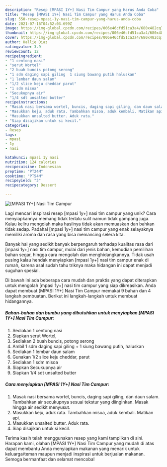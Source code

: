 ```yaml
---
description: "Resep [MPASI 1Y+] Nasi Tim Campur yang Harus Anda Coba"
title: "Resep [MPASI 1Y+] Nasi Tim Campur yang Harus Anda Coba"
slug: 550-resep-mpasi-1y-nasi-tim-campur-yang-harus-anda-coba
date: 2021-07-16T04:52:03.699Z
image: https://img-global.cpcdn.com/recipes/006e46cfd51ca3a4/680x482cq70/mpasi-1y-nasi-tim-campur-foto-resep-utama.jpg
thumbnail: https://img-global.cpcdn.com/recipes/006e46cfd51ca3a4/680x482cq70/mpasi-1y-nasi-tim-campur-foto-resep-utama.jpg
cover: https://img-global.cpcdn.com/recipes/006e46cfd51ca3a4/680x482cq70/mpasi-1y-nasi-tim-campur-foto-resep-utama.jpg
author: Hallie Diaz
ratingvalue: 3.9
reviewcount: 12
recipeingredient:
- "1 centong nasi"
- "serut Wortel"
- "2 buah buncis potong serong"
- "1 sdm daging sapi giling  1 siung bawang putih haluskan"
- "1 lembar daun salam"
- "1/2 slice keju cheddar parut"
- "1 sdm misoa"
- "Secukupnya air"
- "1/4 sdt unsalted butter"
recipeinstructions:
- "Masak nasi bersama wortel, buncis, daging sapi giling, dan daun salam. Tambahkan air secukupnya sesuai tekstur yang diinginkan. Masak hingga air sedikit menyusut."
- "Masukkan keju, aduk rata. Tambahkan misoa, aduk kembali. Matikan api."
- "Masukkan unsalted butter. Aduk rata."
- "Siap disajikan untuk si kecil."
categories:
- Resep
tags:
- mpasi
- 1y
- nasi

katakunci: mpasi 1y nasi 
nutrition: 124 calories
recipecuisine: Indonesian
preptime: "PT24M"
cooktime: "PT54M"
recipeyield: "3"
recipecategory: Dessert

---
```



![[MPASI 1Y+] Nasi Tim Campur](https://img-global.cpcdn.com/recipes/006e46cfd51ca3a4/680x482cq70/mpasi-1y-nasi-tim-campur-foto-resep-utama.jpg)

Lagi mencari inspirasi resep [mpasi 1y+] nasi tim campur yang unik? Cara menyiapkannya memang tidak terlalu sulit namun tidak gampang juga. Kalau keliru mengolah maka hasilnya tidak akan memuaskan dan bahkan tidak sedap. Padahal [mpasi 1y+] nasi tim campur yang enak selayaknya memiliki aroma dan rasa yang bisa memancing selera kita.

Banyak hal yang sedikit banyak berpengaruh terhadap kualitas rasa dari [mpasi 1y+] nasi tim campur, mulai dari jenis bahan, kemudian pemilihan bahan segar, hingga cara mengolah dan menghidangkannya. Tidak usah pusing kalau hendak menyiapkan [mpasi 1y+] nasi tim campur enak di rumah, karena asal sudah tahu triknya maka hidangan ini dapat menjadi suguhan spesial.




Di bawah ini ada beberapa cara mudah dan praktis yang dapat diterapkan untuk mengolah [mpasi 1y+] nasi tim campur yang siap dikreasikan. Anda dapat membuat [MPASI 1Y+] Nasi Tim Campur memakai 9 bahan dan 4 langkah pembuatan. Berikut ini langkah-langkah untuk membuat hidangannya.

<!--inarticleads1-->

##### Bahan-bahan dan bumbu yang dibutuhkan untuk menyiapkan [MPASI 1Y+] Nasi Tim Campur:

1. Sediakan 1 centong nasi
1. Siapkan serut Wortel,
1. Sediakan 2 buah buncis, potong serong
1. Ambil 1 sdm daging sapi giling + 1 siung bawang putih, haluskan
1. Sediakan 1 lembar daun salam
1. Gunakan 1/2 slice keju cheddar, parut
1. Sediakan 1 sdm misoa
1. Siapkan Secukupnya air
1. Siapkan 1/4 sdt unsalted butter




<!--inarticleads2-->

##### Cara menyiapkan [MPASI 1Y+] Nasi Tim Campur:

1. Masak nasi bersama wortel, buncis, daging sapi giling, dan daun salam. Tambahkan air secukupnya sesuai tekstur yang diinginkan. Masak hingga air sedikit menyusut.
1. Masukkan keju, aduk rata. Tambahkan misoa, aduk kembali. Matikan api.
1. Masukkan unsalted butter. Aduk rata.
1. Siap disajikan untuk si kecil.




Terima kasih telah menggunakan resep yang kami tampilkan di sini. Harapan kami, olahan [MPASI 1Y+] Nasi Tim Campur yang mudah di atas dapat membantu Anda menyiapkan makanan yang menarik untuk keluarga/teman maupun menjadi inspirasi untuk berjualan makanan. Semoga bermanfaat dan selamat mencoba!
